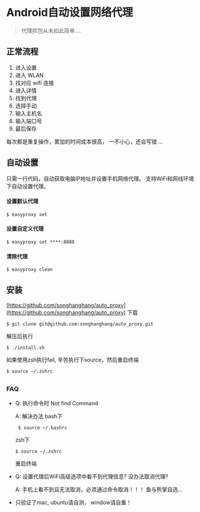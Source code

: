 # Android自动设置网络代理
> 代理抓包从未如此简单....

## 正常流程

1. 进入设置
2. 进入 WLAN
3. 找对应 wifi 连接
4. 进入详情
5. 找到代理
6. 选择手动
7. 输入主机名
8. 输入端口号
9. 最后保存

每次都是重复操作，累加的时间成本很高，
一不小心，还会写错 ...

## 自动设置
只需一行代码，自动获取电脑IP地址并设置手机网络代理。
支持WiFi和网线环境下自动设置代理。

#### 设置默认代理
``` shell
$ easyproxy set
```
#### 设置自定义代理
```shell
$ easyproxy set ****:8888
```
#### 清除代理
```bash
$ easyproxy clean
```
## 安装
[https://github.com/songhanghang/auto_proxy](https://github.com/songhanghang/auto_proxy)
下载

``` shell
$ git clone git@github.com:songhanghang/auto_proxy.git
```
解压后执行
``` shell
$ ./install.sh
```
如果使用zsh执行fail, 辛苦执行下source，然后重启终端
``` shell
$ source ~/.zshrc
```

## 

### FAQ
* Q: 执行命令时 Not find Command

  A: 解决办法 
  bash下 
  
  ``` shell
   $ source ~/.bashrc
  ``` 
  zsh下 

  ``` shell
  $ source ~/.zshrc
  ```
  重启终端
* Q: 设置代理后WiFi高级选项中看不到代理信息? 没办法取消代理?

  A: 手机上看不到且无法取消，必须通过命令取消！！！ 鱼与熊掌自选...
  
* 只验证了mac, ubuntu请自测， window请自重！
